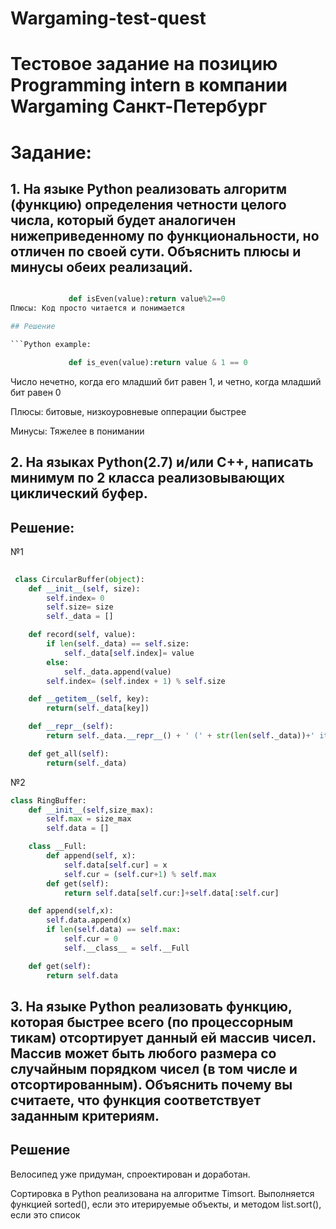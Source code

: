 # Wargaming-test-quest 
# Тестовое задание на позицию Programming intern в компании Wargaming Санкт-Петербург #
# Задание:

## 1. На языке Python реализовать алгоритм (функцию) определения четности целого числа, который будет аналогичен нижеприведенному по функциональности, но отличен по своей сути. Объяснить плюсы и минусы обеих реализаций.
   ```Python example:

                def isEven(value):return value%2==0               
Плюсы: Код просто читается и понимается

## Решение

   ```Python example:
   
                def is_even(value):return value & 1 == 0
  ```

Число нечетно, когда его младший бит равен 1, и четно, когда младший бит равен 0
                 
Плюсы: битовые, низкоуровневые опперации быстрее

Минусы: Тяжелее в понимании

## 2. На языках Python(2.7) и/или С++, написать минимум по 2 класса реализовывающих циклический буфер. 
## Решение:
№1
```Python example:
    
 class CircularBuffer(object):
    def __init__(self, size):
        self.index= 0
        self.size= size
        self._data = []

    def record(self, value):
        if len(self._data) == self.size:
            self._data[self.index]= value
        else:
            self._data.append(value)
        self.index= (self.index + 1) % self.size

    def __getitem__(self, key):
        return(self._data[key])

    def __repr__(self):
        return self._data.__repr__() + ' (' + str(len(self._data))+' items)'

    def get_all(self):
        return(self._data)
```
№2
```Python example:
class RingBuffer:
    def __init__(self,size_max):
        self.max = size_max
        self.data = []

    class __Full:
        def append(self, x):
            self.data[self.cur] = x
            self.cur = (self.cur+1) % self.max
        def get(self):
            return self.data[self.cur:]+self.data[:self.cur]

    def append(self,x):
        self.data.append(x)
        if len(self.data) == self.max:
            self.cur = 0
            self.__class__ = self.__Full

    def get(self):
        return self.data
```
## 3. На языке Python реализовать функцию, которая быстрее всего (по процессорным тикам) отсортирует данный ей массив чисел. Массив может быть любого размера со случайным порядком чисел (в том числе и отсортированным). Объяснить почему вы считаете, что функция соответствует заданным критериям.

## Решение

Велосипед уже придуман, спроектирован и доработан.

Сортировка в Python реализована на алгоритме Timsort. Выполняется функцией sorted(), если это итерируемые объекты, и методом list.sort(), если это список
